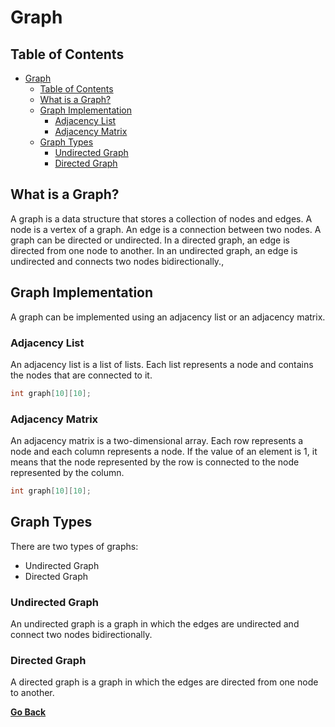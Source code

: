 # Graph

## Table of Contents

- [Graph](#graph)
  - [Table of Contents](#table-of-contents)
  - [What is a Graph?](#what-is-a-graph)
  - [Graph Implementation](#graph-implementation)
    - [Adjacency List](#adjacency-list)
    - [Adjacency Matrix](#adjacency-matrix)
  - [Graph Types](#graph-types)
    - [Undirected Graph](#undirected-graph)
    - [Directed Graph](#directed-graph)
## What is a Graph?

A graph is a data structure that stores a collection of nodes and edges. A node is a vertex of a graph. An edge is a connection between two nodes. A graph can be directed or undirected. In a directed graph, an edge is directed from one node to another. In an undirected graph, an edge is undirected and connects two nodes bidirectionally.,

## Graph Implementation

A graph can be implemented using an adjacency list or an adjacency matrix.

### Adjacency List

An adjacency list is a list of lists. Each list represents a node and contains the nodes that are connected to it.

```c
int graph[10][10];
```

### Adjacency Matrix

An adjacency matrix is a two-dimensional array. Each row represents a node and each column represents a node. If the value of an element is 1, it means that the node represented by the row is connected to the node represented by the column.

```c
int graph[10][10];
```

## Graph Types

There are two types of graphs:

* Undirected Graph
* Directed Graph

### Undirected Graph

An undirected graph is a graph in which the edges are undirected and connect two nodes bidirectionally.

### Directed Graph

A directed graph is a graph in which the edges are directed from one node to another.

[**Go Back**](Overview.md)
